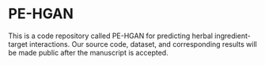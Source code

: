 # PE-HGAN
This is a code repository called PE-HGAN for predicting herbal ingredient-target interactions. Our source code, dataset, and corresponding results will be made public after the manuscript is accepted.
